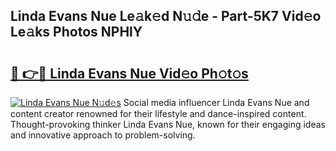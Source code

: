 ## Linda Evans Nue Le𝚊k𝚎d N𝚞𝚍e - Part-5K7 Vid𝚎o Le𝚊ks Photos NPHlY

# <h2><a href="http://fbb1tf.evod.top/?m=Linda+Evans+Nue">🔗 👉🔴 Linda Evans Nue Vid𝚎o Ph𝚘t𝚘s</a></h2>

[![Linda Evans Nue N𝚞d𝚎s](https://i.imgur.com/8V9OHl7.gif)](http://fbb1tf.evod.top/?m=Linda+Evans+Nue)
Social media influencer Linda Evans Nue and content creator renowned for their lifestyle and dance-inspired content. Thought-provoking thinker Linda Evans Nue, known for their engaging ideas and innovative approach to problem-solving. 
